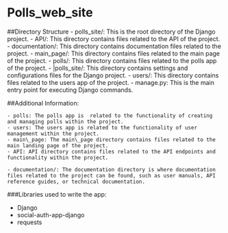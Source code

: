 # Polls_web_site

##Directory Structure
    - polls\_site/: This is the root directory of the Django project.
    - API/: This directory contains files related to the API of the project.
    - documentation/: This directory contains documentation files related to the project.
    - main\_page/: This directory contains files related to the main page of the project.
    - polls/: This directory contains files related to the polls app of the project.
    - |polls\_site/: This directory contains settings and configurations files for the Django project.
    - users/: This directory contains files related to the users app of the project.
    - manage.py: This is the main entry point for executing Django commands.

##Additional Information:

    - polls: The polls app is  related to the functionality of creating and managing polls within the project.
    - users: The users app is related to the functionality of user management within the project.
    - main\_page: The main\_page directory contains files related to the main landing page of the project.
    - API: API directory contains files related to the API endpoints and functionality within the project.

    - documentation/: The documentation directory is where documentation files related to the project can be found, such as user manuals, API reference guides, or technical documentation.



###Libraries used to write the app:
- Django
- social-auth-app-django
- requests
